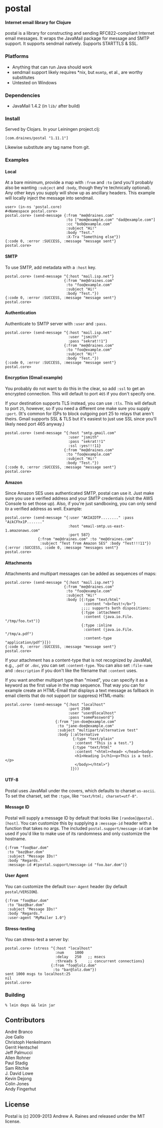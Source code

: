 postal
=======

#### Internet email library for Clojure

postal is a library for constructing and sending RFC822-compliant
Internet email messages.  It wraps the JavaMail package for message
and SMTP support.  It supports sendmail natively.  Supports STARTTLS &
SSL.

### Platforms

* Anything that can run Java should work
* sendmail support likely requires *nix, but `msmtp`, et al., are worthy substitutes
* Untested on Windows

### Dependencies

* JavaMail 1.4.2 (in `lib/` after build)

### Install

Served by Clojars.  In your Leiningen project.clj:

    [com.draines/postal "1.11.1"]

Likewise substitute any tag name from git.

### Examples

#### Local

At a bare minimum, provide a map with `:from` and `:to` (and you'll
probably also be wanting `:subject` and `:body`, though they're
technically optional).  Any other keys you supply will show up as
ancillary headers.  This example will locally inject the message into
sendmail.

    user> (in-ns 'postal.core)
    #<Namespace postal.core>
    postal.core> (send-message {:from "me@draines.com"
                                :to ["mom@example.com" "dad@example.com"]
                                :cc "bob@example.com"
                                :subject "Hi!"
                                :body "Test."
                                :X-Tra "Something else"})
    {:code 0, :error :SUCCESS, :message "message sent"}
    postal.core>

#### SMTP

To use SMTP, add metadata with a `:host` key.

    postal.core> (send-message ^{:host "mail.isp.net"}
                               {:from "me@draines.com"
                                :to "foo@example.com"
                                :subject "Hi!"
                                :body "Test."})
    {:code 0, :error :SUCCESS, :message "message sent"}
    postal.core>

#### Authentication

Authenticate to SMTP server with `:user` and `:pass`.

    postal.core> (send-message ^{:host "mail.isp.net"
                                 :user "jsmith"
                                 :pass "sekrat!!1"}
                               {:from "me@draines.com"
                                :to "foo@example.com"
                                :subject "Hi!"
                                :body "Test."})
    {:code 0, :error :SUCCESS, :message "message sent"}
    postal.core>

#### Encryption (Gmail example)

You probably do not want to do this in the clear, so add `:ssl` to get
an encrypted connection.  This will default to port `465` if you don't
specify one.

If your destination supports TLS instead, you can use `:tls`.  This
will default to port `25`, however, so if you need a different one
make sure you supply `:port`.  (It's common for ISPs to block outgoing
port 25 to relays that aren't theirs.  Gmail supports SSL & TLS but
it's easiest to just use SSL since you'll likely need port 465
anyway.)

    postal.core> (send-message ^{:host "smtp.gmail.com"
                                 :user "jsmith"
                                 :pass "sekrat!!1"
                                 :ssl :yes!!!11}
                               {:from "me@draines.com"
                                :to "foo@example.com"
                                :subject "Hi!"
                                :body "Test."})
    {:code 0, :error :SUCCESS, :message "message sent"}
    postal.core>

#### Amazon

Since Amazon SES uses authenticated SMTP, postal can use it.  Just
make sure you use a verified address and your SMTP credentials (visit
the AWS Console to set those up).  Also, if you're just sandboxing,
you can only send *to* a verified address as well.  Example:

    postal.core> (send-message ^{:user "AKIAIDTP........" :pass "AikCFhx1P......."
                                 :host "email-smtp.us-east-1.amazonaws.com"
                                 :port 587}
                   {:from "me@draines.com" :to "me@draines.com"
                    :subject "Test from Amazon SES" :body "Test!!!11"})
    {:error :SUCCESS, :code 0, :message "messages sent"}
    postal.core>

#### Attachments

Attachments and multipart messages can be added as sequences of maps:

    postal.core> (send-message ^{:host "mail.isp.net"}
                               {:from "me@draines.com"
                                :to "foo@example.com"
                                :subject "Hi!"
                                :body [{:type "text/html"
                                        :content "<b>Test!</b>"}
                                       ;;;; supports both dispositions:
                                       {:type :attachment
                                        :content (java.io.File. "/tmp/foo.txt")}
                                       {:type :inline
                                        :content (java.io.File. "/tmp/a.pdf")
                                        :content-type "application/pdf"}]})
    {:code 0, :error :SUCCESS, :message "message sent"}
    postal.core>

If your attachment has a content-type that is not recognized by
JavaMail, e.g., `.pdf` or `.doc`, you can set `:content-type`.  You
can also set `:file-name` and `:description` if you don't like the
filename that `:content` uses.

If you want another multipart type than "mixed", you can specify it as a keyword
as the first value in the map sequence. That way you can for example create an
HTML-Email that displays a text message as fallback in email clients that do not
support (or suppress) HTML-mails:

    postal.core> (send-message ^{:host "localhost"
                                 :port 2500
                                 :user "user@localhost"
                                 :pass "somePassword"}
                           {:from "jon-doe@example.com"
                            :to "jane-doe@example.com"
                            :subject "multipart/alternative test"
                            :body [:alternative
                                   {:type "text/plain"
                                    :content "This is a test."}
                                   {:type "text/html"
                                    :content "<html><head> </head><body>
                                    <h1>Heading 1</h1><p>This is a test.</p>
                                    </body></html>"}
                                  ]}))

#### UTF-8

Postal uses JavaMail under the covers, which defaults to charset
`us-ascii`. To set the charset, set the `:type`, like `"text/html; charset=utf-8"`.

#### Message ID

Postal will supply a message ID by default that looks like
`[random]@postal.[host]`.  You can customize this by supplying a
`:message-id` header with a function that takes no args.  The included
`postal.support/message-id` can be used if you'd like to make use of
its randomness and only customize the hostname.

    {:from "foo@bar.dom"
     :to "baz@bar.dom"
     :subject "Message IDs!"
     :body "Regards."
     :message-id #(postal.support/message-id "foo.bar.dom")}

#### User Agent

You can customize the default `User-Agent` header (by default
`postal/VERSION`).

    {:from "foo@bar.dom"
     :to "baz@bar.dom"
     :subject "Message IDs!"
     :body "Regards."
     :user-agent "MyMailer 1.0"}


#### Stress-testing

You can stress-test a server by:

    postal.core> (stress ^{:host "localhost"
                           :num     1000
                           :delay   250   ;; msecs
                           :threads 5     ;; concurrent connections}
                         {:from "foo@lolz.dom"
                          :to "bar@lolz.dom"})
    sent 1000 msgs to localhost:25
    nil
    postal.core>

### Building

    % lein deps && lein jar

## Contributors

André Branco      
Joe Gallo      
Christoph Henkelmann       
Gerrit Hentschel        
Jeff Palmucci         
Allen Rohner      
Paul Stadig       
Sam Ritchie      
J. David Lowe     
Kevin Dejong    
Colin Jones     
Andy Fingerhut     

## License

Postal is (c) 2009-2013 Andrew A. Raines and released under the MIT license.
